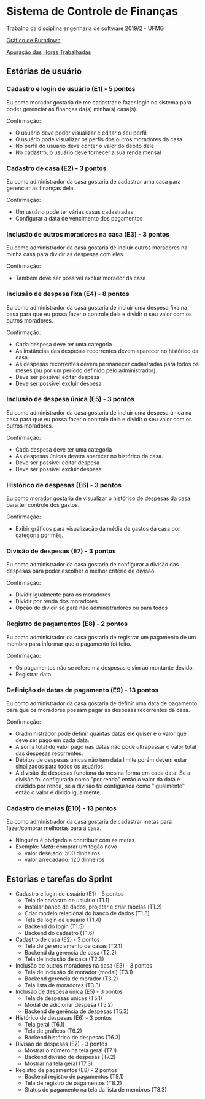 # Sistema de Controle de Finanças

Trabalho da disciplina engenharia de software 2019/2 - UFMG

[Gráfico de Burndown](https://docs.google.com/spreadsheets/d/1KRXindVpbPPlh4wqAOevZejgXKAlSzO3aCgjvkosT2w/edit?usp=sharing)

[Apuração das Horas Trabalhadas](https://docs.google.com/spreadsheets/d/16JtWW3AM-SDiT9QmpeOsUrTl0WN9IUOz0tFlID1_4I8/edit?usp=sharing)

## Estórias de usuário

### Cadastro e login de usuário (E1) - 5 pontos

Eu como morador gostaria de me cadastrar e fazer login no sistema para poder gerenciar as finanças da(s) minha(s) casa(s).

Confirmação:

- O usuário deve poder visualizar e editar o seu perfil
- O usuário pode visualizar os perfis dos outros moradores da casa
- No perfil do usuário deve conter o valor do débito dele
- No cadastro, o usuário deve fornecer a sua renda mensal

### Cadastro de casa (E2) - 3 pontos

Eu como administrador da casa gostaria de cadastrar uma casa para gerenciar as finanças dela.

Confirmação:

- Um usuário pode ter várias casas cadastradas
- Configurar a data de vencimento dos pagamentos

### Inclusão de outros moradores na casa (E3) - 3 pontos

Eu como administrador da casa gostaria de incluir outros moradores na minha casa para dividir as despesas com eles.

Confirmação:

- Também deve ser possível excluir morador da casa

### Inclusão de despesa fixa (E4) - 8 pontos

Eu como administrador da casa gostaria de incluir uma despesa fixa na casa para que eu possa fazer o controle dela e dividir o seu valor com os outros moradores.

Confirmação:

- Cada despesa deve ter uma categoria
- As instâncias das despesas recorrentes devem aparecer no histórico da casa.
- As despesas recorrentes devem permanecer cadastradas para todos os meses (ou por um período definido pelo administrador).
- Deve ser possível editar despesa
- Deve ser possível excluir despesa

### Inclusão de despesa única (E5) - 3 pontos

Eu como administrador da casa gostaria de incluir uma despesa única na casa para que eu possa fazer o controle dela e dividir o seu valor com os outros moradores.

Confirmação:

- Cada despesa deve ter uma categoria
- As despesas únicas devem aparecer no histórico da casa.
- Deve ser possível editar despesa
- Deve ser possível excluir despesa

### Histórico de despesas (E6) - 3 pontos

Eu como morador gostaria de visualizar o histórico de despesas da casa para ter controle dos gastos.

Confirmação:

- Exibir gráficos para visualização da média de gastos da casa por categoria por mês.

### Divisão de despesas (E7) - 3 pontos

Eu como administrador da casa gostaria de configurar a divisão das despesas para poder escolher o melhor critério de divisão.

Confirmação:

- Dividir igualmente para os moradores
- Dividir por renda dos moradores
- Opção de dividir só para não administradores ou para todos

### Registro de pagamentos (E8) - 2 pontos

Eu como administrador da casa gostaria de registrar um pagamento de um membro para informar que o pagamento foi feito.

Confirmação:

- Os pagamentos não se referem à despesas e sim ao montante devido.
- Registrar data

### Definição de datas de pagamento (E9) - 13 pontos

Eu como administrador da casa gostaria de definir uma data de pagamento para que os moradores possam pagar as despesas recorrentes da casa.

Confirmação:

- O administrador pode definir quantas datas ele quiser e o valor que deve ser pago em cada data.
- A soma total do valor pago nas datas não pode ultrapassar o valor total das despesas recorrentes.
- Débitos de despesas únicas não tem data limite porém devem estar sinalizados para todos os usuários.
- A divisão de despesas funciona da mesma forma em cada data: Se a divisão foi configurada como "por renda" então o valor da data é dividido por renda, se a divisão foi configurada como "igualmente" então o valor é divido igualmente.

### Cadastro de metas (E10) - 13 pontos

Eu como administrador da casa gostaria de cadastrar metas para fazer/comprar melhorias para a casa.

- Ninguém é obrigado a contribuir com as metas
- Exemplo: *Meta*: comprar um fogão novo
  - valor desejado: 500 dinheiros
  - valor arrecadado: 120 dinheiros

## Estorias e tarefas do Sprint

- Cadastro e login de usuário (E1) - 5 pontos
  - Tela de cadastro de usuário (T1.1)
  - Instalar banco de dados, projetar e criar tabelas (T1.2)
  - Criar modelo relacional do banco de dados (T1.3)
  - Tela de login de usuário (T1.4)
  - Backend do login (T1.5)
  - Backend do cadastro (T1.6)
- Cadastro de casa (E2) - 3 pontos
  - Tela de gerenciamento de casas (T2.1)
  - Backend da gerencia de casa (T2.2)
  - Tela de inclusão de casa (T2.3)
- Inclusão de outros moradores na casa (E3) - 3 pontos
  - Tela de inclusão de morador (modal) (T3.1)
  - Backend gerencia de morador (T3.2)
  - Tela lista de moradores (T3.3)
- Inclusão de despesa única (E5) - 3 pontos
  - Tela de despesas únicas (T5.1)
  - Modal de adicionar despesa (T5.2)
  - Backend de gerência de despesas (T5.3)
- Histórico de despesas (E6) - 3 pontos
  - Tela geral (T6.1)
  - Tela de gráficos (T6.2)
  - Backend histórico de despesas (T6.3)
- Divisão de despesas (E7) - 3 pontos
  - Mostrar o número na tela geral (T7.1)
  - Backend divisão de despesas (T7.2)
  - Mostrar na tela geral (T7.3)
- Registro de pagamentos (E8) - 2 pontos
  - Backend registro de pagamentos (T8.1)
  - Tela de registro de pagamentos (T8.2)
  - Status de pagamento na tela da lista de membros (T8.3)
